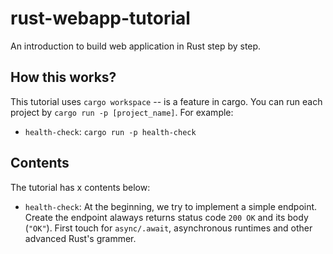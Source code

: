 # rust-webapp-tutorial

An introduction to build web application in Rust step by step.

## How this works?

This tutorial uses `cargo workspace` -- is a feature in cargo. You can run each project by `cargo run -p [project_name]`. For example:

- `health-check`: `cargo run -p health-check`

## Contents

The tutorial has x contents below:

- `health-check`: At the beginning, we try to implement a simple endpoint. Create the endpoint alaways returns status code `200 OK` and its body (`"OK"`). First touch for `async/.await`, asynchronous runtimes and other advanced Rust's grammer.
